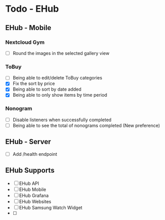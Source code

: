 # Todo - EHub

## EHub - Mobile

### Nextcloud Gym

- [ ] Round the images in the selected gallery view

### ToBuy

- [ ] Being able to edit/delete ToBuy categories
- [x] Fix the sort by price
- [x] Being able to sort by date added
- [x] Being able to only show items by time period

### Nonogram

- [ ] Disable listeners when successfully completed
- [ ] Being able to see the total of nonograms completed (New preference)

## EHub - Server

- [ ] Add /health endpoint

## EHub Supports

- [ ] EHub API
- [ ] EHub Mobile
- [ ] EHub Grafana
- [ ] EHub Websites
- [ ] EHub Samsung Watch Widget
- [ ] 